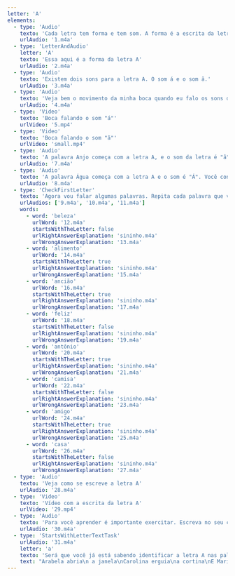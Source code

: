 ```yaml
---
letter: 'A'
elements:
  - type: 'Audio'
    texto: 'Cada letra tem forma e tem som. A forma é a escrita da letra, o som é como falamos ela.'
    urlAudio: '1.m4a'
  - type: 'LetterAndAudio'
    letter: 'A'
    texto: 'Essa aqui é a forma da letra A'
    urlAudio: '2.m4a'
  - type: 'Audio'
    texto: 'Existem dois sons para a letra A. O som á e o som ã.'
    urlAudio: '3.m4a'
  - type: 'Audio'
    texto: 'Veja bem o movimento da minha boca quando eu falo os sons da letra A e repita comigo.'
    urlAudio: '4.m4a'
  - type: 'Video'
    texto: 'Boca falando o som "á"'
    urlVideo: '5.mp4'
  - type: 'Video'
    texto: 'Boca falando o som "ã"'
    urlVideo: 'small.mp4'
  - type: 'Audio'
    texto: 'A palavra Anjo começa com a letra A, e o som da letra é "ã". Fale em voz alta algumas palavras que você conhece com o som Ã.'
    urlAudio: '7.m4a'
  - type: 'Audio'
    texto: 'A palavra Água começa com a letra A e o som é "Á". Você conhece palavras que começam com o som Á?'
    urlAudio: '8.m4a'
  - type: 'CheckFirstLetter'
    texto: 'Agora vou falar algumas palavras. Repita cada palavra que você ouvir em voz alta e aperte nessa imagem (imagem aparece) se a palavra iniciar com a letra A. (aparece a primeira imagem, começa o segundo áudio) E aperte nessa imagem se a palavra não iniciar com a letra A. (aparece a segunda imagem, começa o terceiro áudio) Caso a resposta esteja certa, a imagem vai ficar verde. Se for a resposta errada, a imagem vai ficar vermelha.'
    urlAudios: ['9.m4a', '10.m4a', '11.m4a']
    words:
      - word: 'beleza'
        urlWord: '12.m4a'
        startsWithTheLetter: false
        urlRightAnswerExplanation: 'sininho.m4a'
        urlWrongAnswerExplanation: '13.m4a'
      - word: 'alimento'
        urlWord: '14.m4a'
        startsWithTheLetter: true
        urlRightAnswerExplanation: 'sininho.m4a'
        urlWrongAnswerExplanation: '15.m4a'
      - word: 'ancião'
        urlWord: '16.m4a'
        startsWithTheLetter: true
        urlRightAnswerExplanation: 'sininho.m4a'
        urlWrongAnswerExplanation: '17.m4a'
      - word: 'feliz'
        urlWord: '18.m4a'
        startsWithTheLetter: false
        urlRightAnswerExplanation: 'sininho.m4a'
        urlWrongAnswerExplanation: '19.m4a'
      - word: 'antônio'
        urlWord: '20.m4a'
        startsWithTheLetter: true
        urlRightAnswerExplanation: 'sininho.m4a'
        urlWrongAnswerExplanation: '21.m4a'
      - word: 'camisa'
        urlWord: '22.m4a'
        startsWithTheLetter: false
        urlRightAnswerExplanation: 'sininho.m4a'
        urlWrongAnswerExplanation: '23.m4a'
      - word: 'amigo'
        urlWord: '24.m4a'
        startsWithTheLetter: true
        urlRightAnswerExplanation: 'sininho.m4a'
        urlWrongAnswerExplanation: '25.m4a'
      - word: 'casa'
        urlWord: '26.m4a'
        startsWithTheLetter: false
        urlRightAnswerExplanation: 'sininho.m4a'
        urlWrongAnswerExplanation: '27.m4a'
  - type: 'Audio'
    texto: 'Veja como se escreve a letra A'
    urlAudio: '28.m4a'
  - type: 'Video'
    texto: 'Vídeo com a escrita da letra A'
    urlVideo: '29.mp4'
  - type: 'Audio'
    texto: 'Para você aprender é importante exercitar. Escreva no seu cadernoa a letra A pelo menos 7 vezes.'
    urlAudio: '30.m4a'
  - type: 'StartsWithLetterTextTask'
    urlAudio: '31.m4a'
    letter: 'a'
    texto: 'Será que você já está sabendo identificar a letra A nas palavras? No texto abaixo clique em todas as palavras que começam com A (Se você acertar, ela vai ficar verde, senão, ela vai ficar vermelha)'
    text: "Arabela abria\n a janela\nCarolina erguia\na cortina\nE Maria olhava\ne sorria:\n\"Bom dia!\""
---
```

